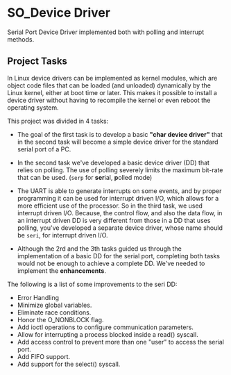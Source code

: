 # SO_Device Driver
Serial Port Device Driver implemented both with polling and interrupt methods.

## Project Tasks
In Linux device drivers can be implemented as kernel modules, which are object code files that can be loaded (and unloaded) dynamically by the Linux kernel, either at boot time or later. This makes it possible to install a device driver without having to recompile the kernel or even reboot the operating system.

This project was divided in 4 tasks:
- The goal of the first task is to develop a basic **"char device driver"** that in the second task will become a simple device driver for the standard serial port of a PC.
- In the second task we've developed a basic device driver (DD) that relies on polling. The use of polling severely limits the maximum bit-rate that can be used. (``serp`` for **ser**ial, **p**olled mode)

- The UART is able to generate interrupts on some events, and by proper programming it can be used for interrupt driven I/O, which allows for a more efficient use of the processor. So in the third task, we used interrupt driven I/O. Because, the control flow, and also the data flow, in an interrupt driven DD is very different from those in a DD that uses polling, you've developed a separate device driver, whose name should be ``seri``, for interrupt driven I/O.

- Although the 2rd and the 3th tasks guided us through the implementation of a basic DD for the serial port, completing both tasks would not be enough to achieve a complete DD. We've needed to implement the **enhancements**.

The following is a list of some improvements to the seri DD:
- Error Handling
- Minimize global variables.
- Eliminate race conditions.
- Honor the O_NONBLOCK flag.
- Add ioctl operations to configure communication parameters.
- Allow for interrupting a process blocked inside a read() syscall.
- Add access control to prevent more than one "user" to access the serial port.
- Add FIFO support.
- Add support for the select() syscall.
